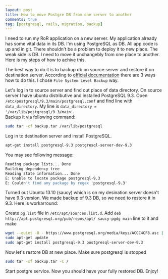 ```yaml
---
layout: post
title: How to move Postgre DB from one server to another
comments: true
tag: [postgresql, rails, migration, backup]
---
```


I need to run my RoR application on a new server.  My application already has some vital data in its DB. I'm using PostgreSQL as DB. All app code is up and in git. There shouldn't be a problem to deploy it to new place. The weak side is DB. I need to move it unchangebly from one place to another. Here is my steps of how to achive this. 

The best way to do it is to backup db on source server and restore it on destination server.
According to [official documentation](http://www.postgresql.org/docs/9.3/static/backup-file.html) there are 3 ways how to do this. I chose `File System Level Backup` way.

Let's log in to source server and find out place of data directory. On source server I have ubuntu distributive and installed PostgreSQL 9.3. Open `/etc/postgresql/9.3/main/postgresql.conf` and find line with `data_directory`. My line is `data_directory = '/var/lib/postgresql/9.3/main'`.  
Backup it via following command:

```bash
sudo tar -cf backup.tar /var/lib/postgresql
```
Log in to destination server and install PostgreSQL.

```bash
apt-get install postgresql-9.3 postgresql-server-dev-9.3
```
You may see following message:

```bash
Reading package lists... Done
Building dependency tree       
Reading state information... Done
E: Unable to locate package postgresql-9.3
E: Couldn't find any package by regex 'postgresql-9.3'
```
Turned out Ubuntu 13.10 (saucy) which is on my desination server doesn't have 9.3 version. We made backup of 9.3 DB, so we need to restore it in 9.3. Here is workarround:

Create `pg.list` file in `/etc/apt/sources.list.d`. Add `deb http://apt.postgresql.org/pub/repos/apt/ saucy-pgdg main` line to it and make 

```bash
wget --quiet -O - https://www.postgresql.org/media/keys/ACCC4CF8.asc | sudo apt-key add -
sudo apt-get update
sudo apt-get install postgresql-9.3 postgresql-server-dev-9.3
```
Now let's restore DB at new place. Make sure postgresql is stopped

```bash
sudo tar -xf backup.tar -C /
```
Start postgre service. Now you should have your fully restored DB. Enjoy!
